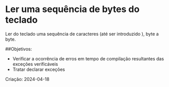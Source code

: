 # Ler uma sequência de bytes do teclado

Ler do teclado uma sequência de caracteres (até ser introduzido <ENTER>), byte a byte.

##Objetivos:
- Verificar a ocorrência de erros em tempo de compilação resultantes das exceções verificáveis 
- Tratar declarar exceções 

Criação: 2024-04-18
